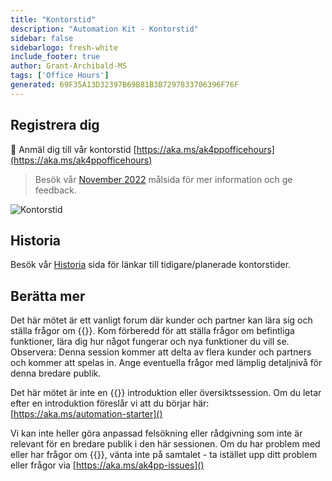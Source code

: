 ```yaml
---
title: "Kontorstid"
description: "Automation Kit - Kontorstid"
sidebar: false
sidebarlogo: fresh-white
include_footer: true
author: Grant-Archibald-MS
tags: ['Office Hours']
generated: 69F35A13D32397B69B81B3B7297833706396F76F
---
```


## Registrera dig

<g-emoji class="g-emoji" alias="calendar" fallback-src="https://github.githubassets.com/images/icons/emoji/unicode/1f4c6.png">📆</g-emoji> Anmäl dig till vår kontorstid [https://aka.ms/ak4ppofficehours](https://aka.ms/ak4ppofficehours)

> Besök vår [November 2022](/sv/office-hours/november-2022) målsida för mer information och ge feedback.

![Kontorstid](/images/office-hours.png)

## Historia

Besök vår [Historia](/sv/office-hours/history) sida för länkar till tidigare/planerade kontorstider.

## Berätta mer

Det här mötet är ett vanligt forum där kunder och partner kan lära sig och ställa frågor om {{<product-name>}}. Kom förberedd för att ställa frågor om befintliga funktioner, lära dig hur något fungerar och nya funktioner du vill se. Observera: Denna session kommer att delta av flera kunder och partners och kommer att spelas in. Ange eventuella frågor med lämplig detaljnivå för denna bredare publik.

Det här mötet är inte en {{<product-name>}} introduktion eller översiktssession. Om du letar efter en introduktion föreslår vi att du börjar här: [https://aka.ms/automation-starter]()

Vi kan inte heller göra anpassad felsökning eller rådgivning som inte är relevant för en bredare publik i den här sessionen. Om du har problem med eller har frågor om {{<product-name>}}, vänta inte på samtalet - ta istället upp ditt problem eller frågor via [https://aka.ms/ak4pp-issues]()
